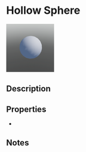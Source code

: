 # Hollow Sphere

![Hollow Sphere](../Cropped_Blocks/Building_Blocks/Hollow_Sphere.png)

## Description
<!-- Write a description for this block -->

## Properties
- <!-- List block properties here -->

## Notes
<!-- Any extra notes -->
